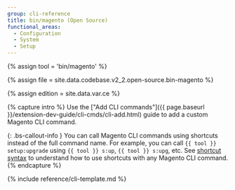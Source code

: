 ```yaml
---
group: cli-reference
title: bin/magento (Open Source)
functional_areas:
  - Configuration
  - System
  - Setup
---
```

<!-- All the assigned and captured content is used in the included template -->
{% assign tool = 'bin/magento' %}

{% assign file = site.data.codebase.v2_2.open-source.bin-magento %}

{% assign edition = site.data.var.ce %}

{% capture intro %}
Use the ["Add CLI commands"]({{ page.baseurl }}/extension-dev-guide/cli-cmds/cli-add.html) guide to add a custom Magento CLI command.

{: .bs-callout-info }
You can call Magento CLI commands using shortcuts instead of the full command name. For example, you can call `{{ tool }} setup:upgrade` using `{{ tool }} s:up`, `{{ tool }} s:upg`, etc. See [shortcut syntax](https://symfony.com/doc/current/components/console/usage.html#shortcut-syntax) to understand how to use shortcuts with any Magento CLI command.
{% endcapture %}

<!-- The template to render with above values -->
{% include reference/cli-template.md %}